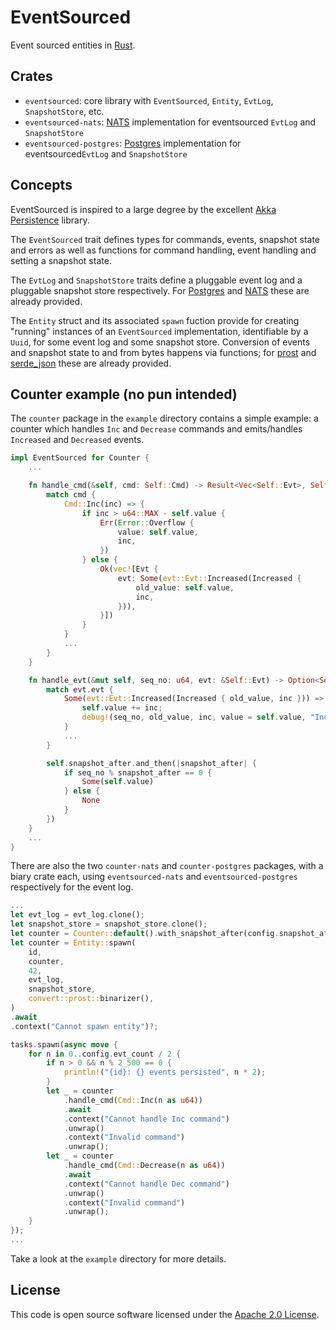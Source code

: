 # EventSourced

Event sourced entities in [Rust](https://www.rust-lang.org/).

## Crates

- `eventsourced`: core library with `EventSourced`, `Entity`, `EvtLog`, `SnapshotStore`, etc.
- `eventsourced-nats`: [NATS](https://nats.io/) implementation for eventsourced `EvtLog` and `SnapshotStore`
- `eventsourced-postgres`: [Postgres](https://www.postgresql.org/) implementation for eventsourced`EvtLog` and `SnapshotStore`

## Concepts

EventSourced is inspired to a large degree by the excellent [Akka Persistence](https://doc.akka.io/docs/akka/current/typed/index-persistence.html) library.

The `EventSourced` trait defines types for commands, events, snapshot state and errors as well as functions for command handling, event handling and setting a snapshot state.

The `EvtLog` and `SnapshotStore` traits define a pluggable event log and a pluggable snapshot store respectively. For [Postgres](https://www.postgresql.org/) and [NATS](https://nats.io/) these are already provided.

The `Entity` struct and its associated `spawn` fuction provide for creating "running" instances of an `EventSourced` implementation, identifiable by a `Uuid`, for some event log and some snapshot store. Conversion of events and snapshot state to and from bytes happens via functions; for [prost](https://github.com/tokio-rs/prost) and [serde_json](https://github.com/serde-rs/json) these are already provided.

## Counter example (no pun intended)

The `counter` package in the `example` directory contains a simple example: a counter which handles `Inc` and `Decrease` commands and emits/handles `Increased` and `Decreased` events.

```rust
impl EventSourced for Counter {
    ...

    fn handle_cmd(&self, cmd: Self::Cmd) -> Result<Vec<Self::Evt>, Self::Error> {
        match cmd {
            Cmd::Inc(inc) => {
                if inc > u64::MAX - self.value {
                    Err(Error::Overflow {
                        value: self.value,
                        inc,
                    })
                } else {
                    Ok(vec![Evt {
                        evt: Some(evt::Evt::Increased(Increased {
                            old_value: self.value,
                            inc,
                        })),
                    }])
                }
            }
            ...
        }
    }

    fn handle_evt(&mut self, seq_no: u64, evt: &Self::Evt) -> Option<Self::State> {
        match evt.evt {
            Some(evt::Evt::Increased(Increased { old_value, inc })) => {
                self.value += inc;
                debug!(seq_no, old_value, inc, value = self.value, "Increased");
            }
            ...
        }

        self.snapshot_after.and_then(|snapshot_after| {
            if seq_no % snapshot_after == 0 {
                Some(self.value)
            } else {
                None
            }
        })
    }
    ...
}
```

There are also the two `counter-nats` and `counter-postgres` packages, with a biary crate each, using `eventsourced-nats` and `eventsourced-postgres` respectively for the event log.

```rust
...
let evt_log = evt_log.clone();
let snapshot_store = snapshot_store.clone();
let counter = Counter::default().with_snapshot_after(config.snapshot_after);
let counter = Entity::spawn(
    id,
    counter,
    42,
    evt_log,
    snapshot_store,
    convert::prost::binarizer(),
)
.await
.context("Cannot spawn entity")?;

tasks.spawn(async move {
    for n in 0..config.evt_count / 2 {
        if n > 0 && n % 2_500 == 0 {
            println!("{id}: {} events persisted", n * 2);
        }
        let _ = counter
            .handle_cmd(Cmd::Inc(n as u64))
            .await
            .context("Cannot handle Inc command")
            .unwrap()
            .context("Invalid command")
            .unwrap();
        let _ = counter
            .handle_cmd(Cmd::Decrease(n as u64))
            .await
            .context("Cannot handle Dec command")
            .unwrap()
            .context("Invalid command")
            .unwrap();
    }
});
...
```

Take a look at the `example` directory for more details.


## License ##

This code is open source software licensed under the [Apache 2.0 License](http://www.apache.org/licenses/LICENSE-2.0.html).
